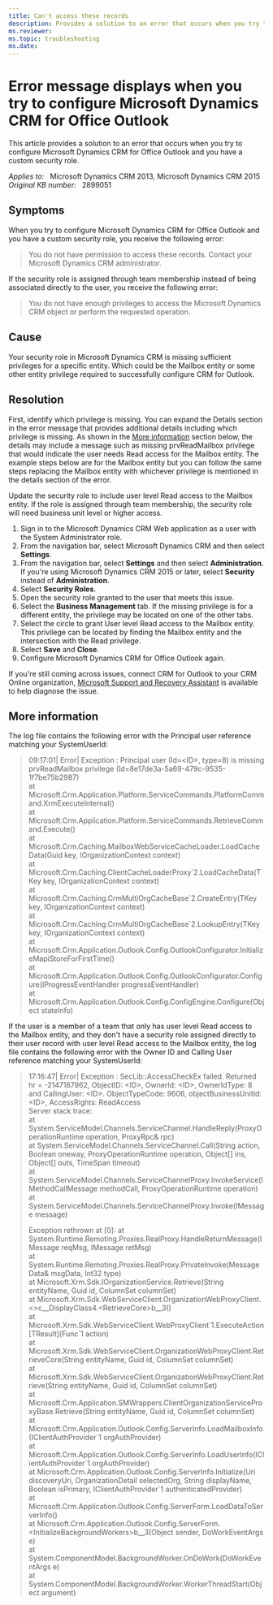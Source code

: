 ```yaml
---
title: Can't access these records
description: Provides a solution to an error that occurs when you try to configure Microsoft Dynamics CRM for Office Outlook and you have a custom security role.
ms.reviewer: 
ms.topic: troubleshooting
ms.date: 
---
```

# Error message displays when you try to configure Microsoft Dynamics CRM for Office Outlook

This article provides a solution to an error that occurs when you try to configure Microsoft Dynamics CRM for Office Outlook and you have a custom security role.

_Applies to:_ &nbsp; Microsoft Dynamics CRM 2013, Microsoft Dynamics CRM 2015  
_Original KB number:_ &nbsp; 2899051

## Symptoms

When you try to configure Microsoft Dynamics CRM for Office Outlook and you have a custom security role, you receive the following error:

> You do not have permission to access these records. Contact your Microsoft Dynamics CRM administrator.

If the security role is assigned through team membership instead of being associated directly to the user, you receive the following error:

> You do not have enough privileges to access the Microsoft Dynamics CRM object or perform the requested operation.

## Cause

Your security role in Microsoft Dynamics CRM is missing sufficient privileges for a specific entity. Which could be the Mailbox entity or some other entity privilege required to successfully configure CRM for Outlook.

## Resolution

First, identify which privilege is missing. You can expand the Details section in the error message that provides additional details including which privilege is missing. As shown in the [More information](#more-information) section below, the details may include a message such as missing prvReadMailbox privilege that would indicate the user needs Read access for the Mailbox entity. The example steps below are for the Mailbox entity but you can follow the same steps replacing the Mailbox entity with whichever privilege is mentioned in the details section of the error.

Update the security role to include user level Read access to the Mailbox entity. If the role is assigned through team membership, the security role will need business unit level or higher access.

1. Sign in to the Microsoft Dynamics CRM Web application as a user with the System Administrator role.
2. From the navigation bar, select Microsoft Dynamics CRM and then select **Settings**.
3. From the navigation bar, select **Settings** and then select **Administration**. If you're using Microsoft Dynamics CRM 2015 or later, select **Security** instead of **Administration**.
4. Select **Security Roles**.
5. Open the security role granted to the user that meets this issue.
6. Select the **Business Management** tab. If the missing privilege is for a different entity, the privilege may be located on one of the other tabs.
7. Select the circle to grant User level Read access to the Mailbox entity. This privilege can be located by finding the Mailbox entity and the intersection with the Read privilege.
8. Select **Save** and **Close**.
9. Configure Microsoft Dynamics CRM for Office Outlook again.

If you're still coming across issues, connect CRM for Outlook to your CRM Online organization, [Microsoft Support and Recovery Assistant](https://support.microsoft.com/office/about-the-microsoft-support-and-recovery-assistant-e90bb691-c2a7-4697-a94f-88836856c72f) is available to help diagnose the issue.

## More information

The log file contains the following error with the Principal user reference matching your SystemUserId:

> 09:17:01|  Error| Exception : Principal user (Id=\<ID>, type=8) is missing prvReadMailbox privilege (Id=8e17de3a-5a69-479c-9535-1f7be75b2987)  
at Microsoft.Crm.Application.Platform.ServiceCommands.PlatformCommand.XrmExecuteInternal()  
   at Microsoft.Crm.Application.Platform.ServiceCommands.RetrieveCommand.Execute()  
   at Microsoft.Crm.Caching.MailboxWebServiceCacheLoader.LoadCacheData(Guid key, IOrganizationContext context)  
   at Microsoft.Crm.Caching.ClientCacheLoaderProxy\`2.LoadCacheData(TKey key, IOrganizationContext context)  
   at Microsoft.Crm.Caching.CrmMultiOrgCacheBase\`2.CreateEntry(TKey key, IOrganizationContext context)  
   at Microsoft.Crm.Caching.CrmMultiOrgCacheBase\`2.LookupEntry(TKey key, IOrganizationContext context)  
   at Microsoft.Crm.Application.Outlook.Config.OutlookConfigurator.InitializeMapiStoreForFirstTime()  
   at Microsoft.Crm.Application.Outlook.Config.OutlookConfigurator.Configure(IProgressEventHandler progressEventHandler)  
   at Microsoft.Crm.Application.Outlook.Config.ConfigEngine.Configure(Object stateInfo)

If the user is a member of a team that only has user level Read access to the Mailbox entity, and they don't have a security role assigned directly to their user record with user level Read access to the Mailbox entity, the log file contains the following error with the Owner ID and Calling User reference matching your SystemUserId:

> 17:16:47|  Error| Exception : SecLib::AccessCheckEx failed. Returned hr = -2147187962, ObjectID: \<ID>, OwnerId: \<ID>,  OwnerIdType: 8 and CallingUser: \<ID>. ObjectTypeCode: 9606, objectBusinessUnitId: \<ID>, AccessRights: ReadAccess  
Server stack trace:  
   at System.ServiceModel.Channels.ServiceChannel.HandleReply(ProxyOperationRuntime operation, ProxyRpc& rpc)  
   at System.ServiceModel.Channels.ServiceChannel.Call(String action, Boolean oneway, ProxyOperationRuntime operation, Object[] ins, Object[] outs, TimeSpan timeout)  
   at System.ServiceModel.Channels.ServiceChannelProxy.InvokeService(IMethodCallMessage methodCall, ProxyOperationRuntime operation)  
   at System.ServiceModel.Channels.ServiceChannelProxy.Invoke(IMessage message)
>
> Exception rethrown at [0]:
   at System.Runtime.Remoting.Proxies.RealProxy.HandleReturnMessage(IMessage reqMsg, IMessage retMsg)  
   at System.Runtime.Remoting.Proxies.RealProxy.PrivateInvoke(MessageData& msgData, Int32 type)  
   at Microsoft.Xrm.Sdk.IOrganizationService.Retrieve(String entityName, Guid id, ColumnSet columnSet)  
   at Microsoft.Xrm.Sdk.WebServiceClient.OrganizationWebProxyClient.<>c__DisplayClass4.\<RetrieveCore>b__3()  
   at Microsoft.Xrm.Sdk.WebServiceClient.WebProxyClient\`1.ExecuteAction[TResult](Func\`1 action)  
   at Microsoft.Xrm.Sdk.WebServiceClient.OrganizationWebProxyClient.RetrieveCore(String entityName, Guid id, ColumnSet columnSet)  
   at Microsoft.Xrm.Sdk.WebServiceClient.OrganizationWebProxyClient.Retrieve(String entityName, Guid id, ColumnSet columnSet)  
   at Microsoft.Crm.Application.SMWrappers.ClientOrganizationServiceProxyBase.Retrieve(String entityName, Guid id, ColumnSet columnSet)  
   at Microsoft.Crm.Application.Outlook.Config.ServerInfo.LoadMailboxInfo(IClientAuthProvider\`1 orgAuthProvider)  
   at Microsoft.Crm.Application.Outlook.Config.ServerInfo.LoadUserInfo(IClientAuthProvider\`1 orgAuthProvider)  
   at Microsoft.Crm.Application.Outlook.Config.ServerInfo.Initialize(Uri discoveryUri, OrganizationDetail selectedOrg, String displayName, Boolean isPrimary, IClientAuthProvider\`1 authenticatedProvider)  
   at Microsoft.Crm.Application.Outlook.Config.ServerForm.LoadDataToServerInfo()  
   at Microsoft.Crm.Application.Outlook.Config.ServerForm.\<InitializeBackgroundWorkers>b__3(Object sender, DoWorkEventArgs e)  
   at System.ComponentModel.BackgroundWorker.OnDoWork(DoWorkEventArgs e)  
   at System.ComponentModel.BackgroundWorker.WorkerThreadStart(Object argument)
